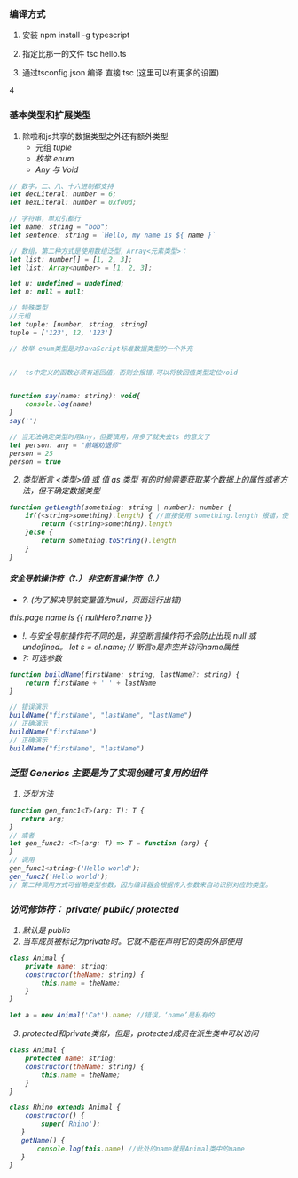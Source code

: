 ### 编译方式
1. 安装  npm install -g typescript

2. 指定比那一的文件  tsc hello.ts

3. 通过tsconfig.json 编译  直接 tsc (这里可以有更多的设置)

4

### 基本类型和扩展类型

1. 除啦和js共享的数据类型之外还有额外类型
    - 元组 <em>tuple<em>
    - 枚举 enum
    - Any 与 Void 
    
```js
// 数字，二、八、十六进制都支持
let decLiteral: number = 6;
let hexLiteral: number = 0xf00d;

// 字符串，单双引都行
let name: string = "bob";
let sentence: string = `Hello, my name is ${ name }`

// 数组，第二种方式是使用数组泛型，Array<元素类型>：
let list: number[] = [1, 2, 3];
let list: Array<number> = [1, 2, 3];

let u: undefined = undefined;
let n: null = null;

// 特殊类型
//元组 
let tuple: [number, string, string]
tuple = ['123', 12, '123']

// 枚举 enum类型是对JavaScript标准数据类型的一个补充


//  ts中定义的函数必须有返回值，否则会报错,可以将放回值类型定位void


function say(name: string): void{
    console.log(name)
}
say('')

// 当无法确定类型时用Any，但要慎用，用多了就失去ts 的意义了
let person: any = "前端劝退师"
person = 25
person = true

```
2. 类型断言 <类型>值 或 值 as 类型
有的时候需要获取某个数据上的属性或者方法，但不确定数据类型

```js
function getLength(something: string | number): number {
    if((<string>something).length) { //直接使用 something.length 报错，使用断言
        return (<string>something).length
    }else {
        return something.toString().length
    }
}
```
    
#### 安全导航操作符（?.） 非空断言操作符（!.）

- ?. (为了解决导航变量值为null，页面运行出错)

this.page name is {{ nullHero?.name }}

- !. 与安全导航操作符不同的是，非空断言操作符不会防止出现 null 或 undefined。
let s = e!.name;  // 断言e是非空并访问name属性
- ?: 可选参数
```js
function buildName(firstName: string, lastName?: string) {
    return firstName + ' ' + lastName
}

// 错误演示
buildName("firstName", "lastName", "lastName")
// 正确演示
buildName("firstName")
// 正确演示
buildName("firstName", "lastName")

```

### 泛型 Generics 主要是为了实现创建可复用的组件
1. 泛型方法
 ```js
function gen_func1<T>(arg: T): T {
    return arg;
}
// 或者
let gen_func2: <T>(arg: T) => T = function (arg) {
}
// 调用
gen_func1<string>('Hello world');
gen_func2('Hello world'); 
// 第二种调用方式可省略类型参数，因为编译器会根据传入参数来自动识别对应的类型。

```


### 访问修饰符： private/ public/ protected
1. 默认是 public
2. 当车成员被标记为private时。它就不能在声明它的类的外部使用

```js
class Animal {
    private name: string;
    constructor(theName: string) {
        this.name = theName;
    }
}

let a = new Animal('Cat').name; //错误，‘name’是私有的

```
3.  protected和private类似，但是，protected成员在派生类中可以访问

```js
class Animal {
    protected name: string;
    constructor(theName: string) {
        this.name = theName;
    }
}

class Rhino extends Animal {
    constructor() {
        super('Rhino');
   }         
   getName() {
       console.log(this.name) //此处的name就是Animal类中的name
   }
} 

```




















